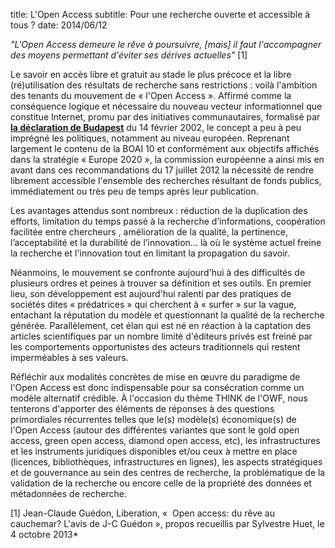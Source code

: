 title: L'Open Access
subtitle: Pour une recherche ouverte et accessible à tous ?
date: 2014/06/12


*"L'Open Access demeure le rêve à poursuivre, [mais] il faut l'accompagner des moyens permettant d'éviter ses dérives actuelles"* [1]


Le savoir en accès libre et gratuit au stade le plus précoce et la libre (ré)utilisation des résultats de recherche sans restrictions : voilà l'ambition des tenants du mouvement de « l'Open Access ». Affirmé comme la conséquence logique et nécessaire du nouveau vecteur informationnel que constitue Internet, promu par des initiatives communautaires, formalisé par **[la déclaration de Budapest](http://www.budapestopenaccessinitiative.org/)** du 14 février 2002, le concept a peu à peu imprégné les politiques, notamment au niveau européen. Reprenant largement le contenu de la BOAI 10 et conformément aux objectifs affichés dans la stratégie « Europe 2020 », la commission européenne a ainsi mis en avant dans ces recommandations du 17 juillet 2012 la nécessité de rendre librement accessible l'ensemble des recherches résultant de fonds publics, immédiatement ou très peu de temps après leur publication.


Les avantages attendus sont nombreux : réduction de la duplication des efforts, limitation du temps passé à la recherche d’informations, coopération facilitée entre chercheurs , amélioration de la qualité, la pertinence, l’acceptabilité et la durabilité de l’innovation… là où le système actuel freine la recherche et l'innovation tout en limitant la propagation du savoir.  


Néanmoins, le mouvement se confronte aujourd'hui à des difficultés de plusieurs ordres et peines à trouver sa définition et ses outils. En premier lieu, son développement est aujourd'hui ralenti par des pratiques de sociétés dites « prédatrices » qui cherchent à « surfer » sur la vague, entachant la réputation du modèle et questionnant la qualité de la recherche générée. Parallèlement, cet élan qui est né en réaction à la captation des articles scientifiques par un nombre limité d'éditeurs privés est freiné par les comportements opportunistes des acteurs traditionnels qui restent imperméables à ses valeurs. 


Réfléchir aux modalités concrètes de mise en œuvre du paradigme de l'Open Access est donc indispensable pour sa consécration comme un modèle alternatif crédible. À l'occasion du thème THINK de l'OWF, nous tenterons d'apporter des éléments de réponses à des questions primordiales récurrentes telles que le(s) modèle(s) économique(s) de l'Open Access (autour des différentes variantes que sont le gold open access, green open access, diamond open access, etc), les infrastructures et les instruments juridiques disponibles et/ou ceux à mettre en place (licences, bibliothèques, infrastructures en lignes), les aspects stratégiques et de gouvernance au sein des centres de recherche, la problématique de la validation de la recherche ou encore celle de la propriété des données et métadonnées de recherche. 
	
	
[1] Jean-Claude Guédon, Liberation, «  Open access: du rêve au cauchemar? L'avis de J-C Guédon », propos recueillis par Sylvestre Huet, le 4 octobre 2013*
